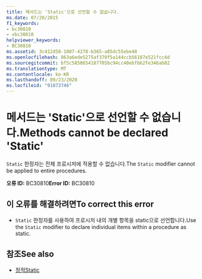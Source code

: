 ```yaml
---
title: 메서드는 'Static'으로 선언할 수 없습니다.
ms.date: 07/20/2015
f1_keywords:
- bc30810
- vbc30810
helpviewer_keywords:
- BC30810
ms.assetid: 3c412d58-1007-4278-b365-a85dc55ebe48
ms.openlocfilehash: 863a6ede5275af370f5a144ccb56187e521fcc4d
ms.sourcegitcommit: bf5c5850654187705bc94cc40ebfb62fe346ab02
ms.translationtype: MT
ms.contentlocale: ko-KR
ms.lasthandoff: 09/23/2020
ms.locfileid: "91073746"
---
```

# <a name="methods-cannot-be-declared-static"></a><span data-ttu-id="e467e-102">메서드는 'Static'으로 선언할 수 없습니다.</span><span class="sxs-lookup"><span data-stu-id="e467e-102">Methods cannot be declared 'Static'</span></span>

<span data-ttu-id="e467e-103">`Static` 한정자는 전체 프로시저에 적용할 수 없습니다.</span><span class="sxs-lookup"><span data-stu-id="e467e-103">The `Static` modifier cannot be applied to entire procedures.</span></span>  
  
 <span data-ttu-id="e467e-104">**오류 ID:** BC30810</span><span class="sxs-lookup"><span data-stu-id="e467e-104">**Error ID:** BC30810</span></span>  
  
## <a name="to-correct-this-error"></a><span data-ttu-id="e467e-105">이 오류를 해결하려면</span><span class="sxs-lookup"><span data-stu-id="e467e-105">To correct this error</span></span>  
  
- <span data-ttu-id="e467e-106">`Static` 한정자를 사용하여 프로시저 내의 개별 항목을 static으로 선언합니다.</span><span class="sxs-lookup"><span data-stu-id="e467e-106">Use the `Static` modifier to declare individual items within a procedure as static.</span></span>  
  
## <a name="see-also"></a><span data-ttu-id="e467e-107">참조</span><span class="sxs-lookup"><span data-stu-id="e467e-107">See also</span></span>

- [<span data-ttu-id="e467e-108">정적</span><span class="sxs-lookup"><span data-stu-id="e467e-108">Static</span></span>](../language-reference/modifiers/static.md)
